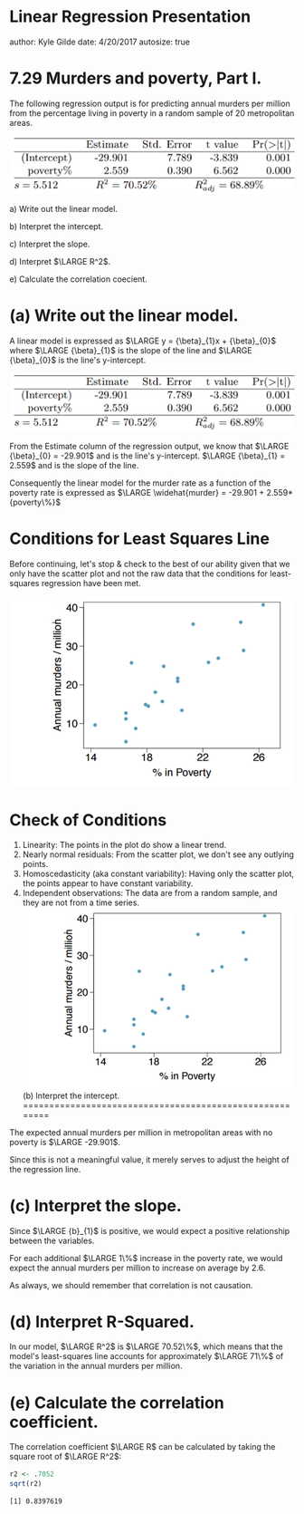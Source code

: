 Linear Regression Presentation
========================================================
author: Kyle Gilde
date: 4/20/2017
autosize: true


7.29 Murders and poverty, Part I.
========================================================
 
The following regression output is for predicting annual murders per million from the percentage living in poverty in a random sample of 20 metropolitan areas.

![](https://raw.githubusercontent.com/kylegilde/D606-Stats/master/lmoutput.PNG)

a) Write out the linear model.

b) Interpret the intercept.

c) Interpret the slope.

d) Interpret $\LARGE R^2$.

e) Calculate the correlation coecient.


(a) Write out the linear model.
========================================================

A linear model is expressed as 
$\LARGE y = {\beta}_{1}x + {\beta}_{0}$
where $\LARGE {\beta}_{1}$ is the slope of the line
and $\LARGE {\beta}_{0}$ is the line's y-intercept.

![](https://raw.githubusercontent.com/kylegilde/D606-Stats/master/lmoutput.PNG)

From the Estimate column of the regression output, we know that
$\LARGE {\beta}_{0} = -29.901$ and is the line's y-intercept.
$\LARGE {\beta}_{1} = 2.559$ and is the slope of the line. 


Consequently the linear model for the murder rate as a function of the poverty rate is expressed as
$\LARGE \widehat{murder} = -29.901 + 2.559*{poverty\%}$

Conditions for Least Squares Line
========================================================
Before continuing, let's stop & check to the best of our ability given that we only have the scatter plot and not the raw data that the conditions for least-squares regression have been met.


![](https://raw.githubusercontent.com/kylegilde/D606-Stats/master/lmplot.PNG)

Check of Conditions
========================================================
1. Linearity: The points in the plot do show a linear trend. 
2. Nearly normal residuals: From the scatter plot, we don't see any outlying points. 
3. Homoscedasticity (aka constant variability): Having only the scatter plot, the points appear to have constant variability.
4. Independent observations: The data are from a random sample, and they are not from a time series.
![](https://raw.githubusercontent.com/kylegilde/D606-Stats/master/lmplot.PNG)
(b) Interpret the intercept.
========================================================

The expected annual murders per million in metropolitan areas with no poverty is $\LARGE -29.901$.

Since this is not a meaningful value, it merely serves to adjust the height of the regression line.


(c) Interpret the slope.
========================================================

Since $\LARGE {b}_{1}$ is positive, we would expect a positive relationship between the variables.

For each additional $\LARGE 1\%$ increase in the poverty rate, we would expect the annual murders per million to increase on average by 2.6.

As always, we should remember that correlation is not causation.


(d) Interpret R-Squared.
========================================================

In our model, $\LARGE R^2$ is $\LARGE 70.52\%$, which means that the model's least-squares line accounts for approximately $\LARGE 71\%$ of the variation in the annual murders per million. 


(e) Calculate the correlation coefficient.
========================================================

The correlation coefficient $\LARGE R$ can be calculated by taking the square root of $\LARGE R^2$:

```r
r2 <- .7052
sqrt(r2)
```

```
[1] 0.8397619
```
